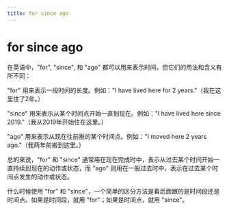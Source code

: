 ```yaml
---
title: for since ago
---
```


# for since ago

在英语中，"for", "since", 和 "ago" 都可以用来表示时间，但它们的用法和含义有所不同：

"for" 用来表示一段时间的长度。例如："I have lived here for 2 years."（我在这里住了2年。）

"since" 用来表示从某个时间点开始一直到现在。例如："I have lived here since 2019."（我从2019年开始住在这里。）

"ago" 用来表示从现在往前推的某个时间点。例如："I moved here 2 years ago."（我两年前搬到这里。）

总的来说，"for" 和 "since" 通常用在现在完成时中，表示从过去某个时间开始一直持续到现在的动作或状态，而 "ago" 则用在一般过去时中，表示在过去某个时间点发生的动作或状态。

什么时候使用 "for" 和 "since"，一个简单的区分方法是看后面跟的是时间段还是时间点。如果是时间段，就用 "for"；如果是时间点，就用 "since"。
